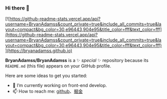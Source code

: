 ### Hi there 👋

[![https://github-readme-stats.vercel.app/api?username=BryanAdamss&count_private=true&include_all_commits=true&layout=compact&bg_color=30,e96443,904e95&title_color=fff&text_color=fff](https://github-readme-stats.vercel.app/api?username=BryanAdamss&count_private=true&include_all_commits=true&layout=compact&bg_color=30,e96443,904e95&title_color=fff&text_color=fff)](https://bryanadamss.github.io)

**BryanAdamss/BryanAdamss** is a ✨ _special_ ✨ repository because its `README.md` (this file) appears on your GitHub profile.

Here are some ideas to get you started:

- 🔭 I’m currently working on front-end develop.
- 📫 How to reach me: [github](https://github.com/BryanAdamss)、[掘金](https://juejin.cn/user/2154698519356206)

